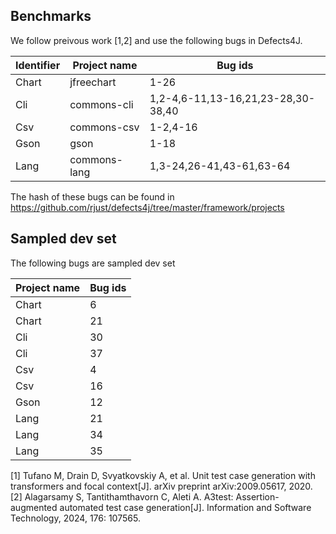 ## Benchmarks
We follow preivous work [1,2] and use the following bugs in Defects4J.

| Identifier      | Project name               |         Bug ids       |
|-----------------|----------------------------|-----------------------|
| Chart           | jfreechart                 |           1-26          |
| Cli             | commons-cli                |           1,2-4,6-11,13-16,21,23-28,30-38,40          |
| Csv             | commons-csv                |           1-2,4-16          |
| Gson            | gson                       |           1-18          |
| Lang            | commons-lang               |           1,3-24,26-41,43-61,63-64          | 

The hash of these bugs can be found in https://github.com/rjust/defects4j/tree/master/framework/projects

## Sampled dev set
The following bugs are sampled dev set

| Project name               |         Bug ids       |
|----------------------------|-----------------------|
| Chart                      |           6          |
| Chart                      |           21          |
| Cli                      |           30          |
| Cli                      |           37          |
| Csv                      |           4          |
| Csv                      |           16          |
| Gson                      |           12          |
| Lang                      |           21          |
| Lang                      |           34          |
| Lang                      |           35          |






[1] Tufano M, Drain D, Svyatkovskiy A, et al. Unit test case generation with transformers and focal context[J]. arXiv preprint arXiv:2009.05617, 2020.  
[2] Alagarsamy S, Tantithamthavorn C, Aleti A. A3test: Assertion-augmented automated test case generation[J]. Information and Software Technology, 2024, 176: 107565.  
